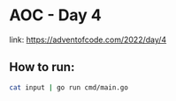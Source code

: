 # AOC - Day 4
link: <https://adventofcode.com/2022/day/4>

## How to run:
~~~ bash
cat input | go run cmd/main.go
~~~
